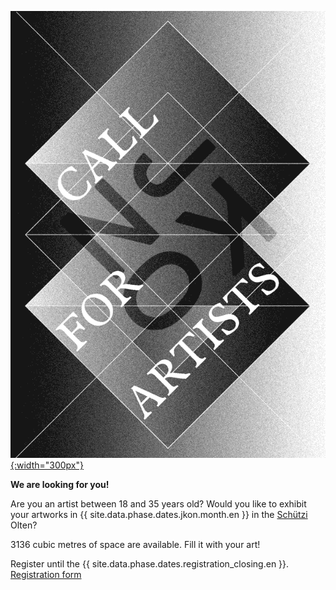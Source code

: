[![Call for Artists](images/calls/callforartists_2021.gif){:width="300px"}](/call-for-artists.en.html)

__We are looking for you!__

Are you an artist between 18 and 35 years old? Would you like to exhibit your artworks in {{ site.data.phase.dates.jkon.month.en }} in the [Schützi](https://schuetzi.ch/) Olten?

3136 cubic metres of space are available. Fill it with your art!

Register until the {{ site.data.phase.dates.registration_closing.en }}. [Registration form](/call-for-artists.en.html)
